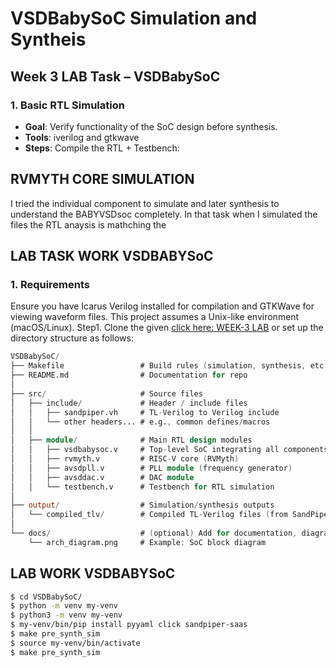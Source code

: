 # VSDBabySoC Simulation and Syntheis 
## Week 3 LAB Task – VSDBabySoC
### 1. Basic RTL Simulation
- **Goal**: Verify functionality of the SoC design before synthesis.
- **Tools**: iverilog and gtkwave
- **Steps**: Compile the RTL + Testbench:

## RVMYTH CORE SIMULATION
I tried the individual component to simulate and later synthesis to understand the BABYVSDsoc completely. In that task when I simulated the files the RTL anaysis is mathching the 


## LAB TASK WORK VSDBABYSoC

### 1. Requirements
Ensure you have Icarus Verilog installed for compilation and GTKWave for viewing waveform files. This project assumes a Unix-like environment (macOS/Linux).
Step1. Clone the given [click here: WEEK-3 LAB](https://github.com/hemanthkumardm/SFAL-VSD-SoC-Journey/tree/main/12.%20VSDBabySoC%20Project) or set up the directory structure as follows:
```verilog
VSDBabySoC/
├── Makefile                 # Build rules (simulation, synthesis, etc.)
├── README.md                # Documentation for repo
│
├── src/                     # Source files
│   ├── include/             # Header / include files
│   │   ├── sandpiper.vh     # TL-Verilog to Verilog include
│   │   └── other headers... # e.g., common defines/macros
│   │
│   ├── module/              # Main RTL design modules
│   │   ├── vsdbabysoc.v     # Top-level SoC integrating all components
│   │   ├── rvmyth.v         # RISC-V core (RVMyth)
│   │   ├── avsdpll.v        # PLL module (frequency generator)
│   │   ├── avsddac.v        # DAC module
│   │   └── testbench.v      # Testbench for RTL simulation
│
├── output/                  # Simulation/synthesis outputs
│   └── compiled_tlv/        # Compiled TL-Verilog files (from SandPiper)
│
└── docs/                    # (optional) Add for documentation, diagrams
    └── arch_diagram.png     # Example: SoC block diagram

```

## LAB WORK VSDBABYSoC

``` bash
$ cd VSDBabySoC/
$ python -m venv my-venv
$ python3 -m venv my-venv
$ my-venv/bin/pip install pyyaml click sandpiper-saas
$ make pre_synth_sim
$ source my-venv/bin/activate
$ make pre_synth_sim
```

